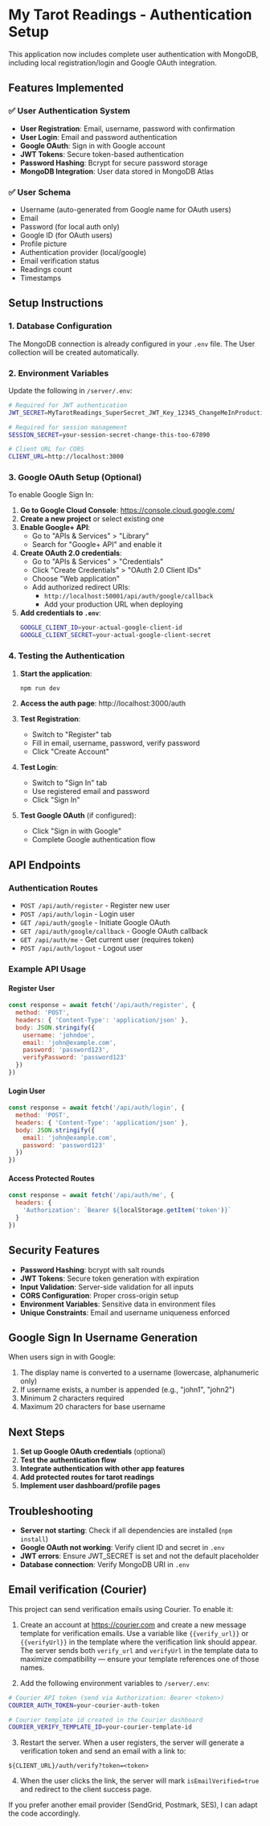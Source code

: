# My Tarot Readings - Authentication Setup

This application now includes complete user authentication with MongoDB, including local registration/login and Google OAuth integration.

## Features Implemented

### ✅ User Authentication System
- **User Registration**: Email, username, password with confirmation
- **User Login**: Email and password authentication
- **Google OAuth**: Sign in with Google account
- **JWT Tokens**: Secure token-based authentication
- **Password Hashing**: Bcrypt for secure password storage
- **MongoDB Integration**: User data stored in MongoDB Atlas

### ✅ User Schema
- Username (auto-generated from Google name for OAuth users)
- Email
- Password (for local auth only)
- Google ID (for OAuth users)
- Profile picture
- Authentication provider (local/google)
- Email verification status
- Readings count
- Timestamps

## Setup Instructions

### 1. Database Configuration
The MongoDB connection is already configured in your `.env` file. The User collection will be created automatically.

### 2. Environment Variables
Update the following in `/server/.env`:

```bash
# Required for JWT authentication
JWT_SECRET=MyTarotReadings_SuperSecret_JWT_Key_12345_ChangeMeInProduction

# Required for session management
SESSION_SECRET=your-session-secret-change-this-too-67890

# Client URL for CORS
CLIENT_URL=http://localhost:3000
```

### 3. Google OAuth Setup (Optional)
To enable Google Sign In:

1. **Go to Google Cloud Console**: https://console.cloud.google.com/
2. **Create a new project** or select existing one
3. **Enable Google+ API**:
   - Go to "APIs & Services" > "Library"
   - Search for "Google+ API" and enable it
4. **Create OAuth 2.0 credentials**:
   - Go to "APIs & Services" > "Credentials"
   - Click "Create Credentials" > "OAuth 2.0 Client IDs"
   - Choose "Web application"
   - Add authorized redirect URIs:
     - `http://localhost:50001/api/auth/google/callback`
     - Add your production URL when deploying
5. **Add credentials to `.env`**:
   ```bash
   GOOGLE_CLIENT_ID=your-actual-google-client-id
   GOOGLE_CLIENT_SECRET=your-actual-google-client-secret
   ```

### 4. Testing the Authentication

1. **Start the application**:
   ```bash
   npm run dev
   ```

2. **Access the auth page**: http://localhost:3000/auth

3. **Test Registration**:
   - Switch to "Register" tab
   - Fill in email, username, password, verify password
   - Click "Create Account"

4. **Test Login**:
   - Switch to "Sign In" tab
   - Use registered email and password
   - Click "Sign In"

5. **Test Google OAuth** (if configured):
   - Click "Sign in with Google"
   - Complete Google authentication flow

## API Endpoints

### Authentication Routes
- `POST /api/auth/register` - Register new user
- `POST /api/auth/login` - Login user
- `GET /api/auth/google` - Initiate Google OAuth
- `GET /api/auth/google/callback` - Google OAuth callback
- `GET /api/auth/me` - Get current user (requires token)
- `POST /api/auth/logout` - Logout user

### Example API Usage

#### Register User
```javascript
const response = await fetch('/api/auth/register', {
  method: 'POST',
  headers: { 'Content-Type': 'application/json' },
  body: JSON.stringify({
    username: 'johndoe',
    email: 'john@example.com',
    password: 'password123',
    verifyPassword: 'password123'
  })
})
```

#### Login User
```javascript
const response = await fetch('/api/auth/login', {
  method: 'POST',
  headers: { 'Content-Type': 'application/json' },
  body: JSON.stringify({
    email: 'john@example.com',
    password: 'password123'
  })
})
```

#### Access Protected Routes
```javascript
const response = await fetch('/api/auth/me', {
  headers: {
    'Authorization': `Bearer ${localStorage.getItem('token')}`
  }
})
```

## Security Features

- **Password Hashing**: bcrypt with salt rounds
- **JWT Tokens**: Secure token generation with expiration
- **Input Validation**: Server-side validation for all inputs
- **CORS Configuration**: Proper cross-origin setup
- **Environment Variables**: Sensitive data in environment files
- **Unique Constraints**: Email and username uniqueness enforced

## Google Sign In Username Generation

When users sign in with Google:
1. The display name is converted to a username (lowercase, alphanumeric only)
2. If username exists, a number is appended (e.g., "john1", "john2")
3. Minimum 2 characters required
4. Maximum 20 characters for base username

## Next Steps

1. **Set up Google OAuth credentials** (optional)
2. **Test the authentication flow**
3. **Integrate authentication with other app features**
4. **Add protected routes for tarot readings**
5. **Implement user dashboard/profile pages**

## Troubleshooting

- **Server not starting**: Check if all dependencies are installed (`npm install`)
- **Google OAuth not working**: Verify client ID and secret in `.env`
- **JWT errors**: Ensure JWT_SECRET is set and not the default placeholder
- **Database connection**: Verify MongoDB URI in `.env`

## Email verification (Courier)

This project can send verification emails using Courier. To enable it:

1. Create an account at https://courier.com and create a new message template for verification emails. Use a variable like `{{verify_url}}` or `{{verifyUrl}}` in the template where the verification link should appear. The server sends both `verify_url` and `verifyUrl` in the template data to maximize compatibility — ensure your template references one of those names.

2. Add the following environment variables to `/server/.env`:

```bash
# Courier API token (send via Authorization: Bearer <token>)
COURIER_AUTH_TOKEN=your-courier-auth-token

# Courier template id created in the Courier dashboard
COURIER_VERIFY_TEMPLATE_ID=your-courier-template-id
```

3. Restart the server. When a user registers, the server will generate a verification token and send an email with a link to:

```
${CLIENT_URL}/auth/verify?token=<token>
```

4. When the user clicks the link, the server will mark `isEmailVerified=true` and redirect to the client success page.

If you prefer another email provider (SendGrid, Postmark, SES), I can adapt the code accordingly.
